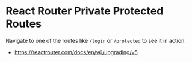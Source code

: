 # React Router Private Protected Routes

Navigate to one of the routes like `/login` or `/protected` to see it in action.

- https://reactrouter.com/docs/en/v6/upgrading/v5
